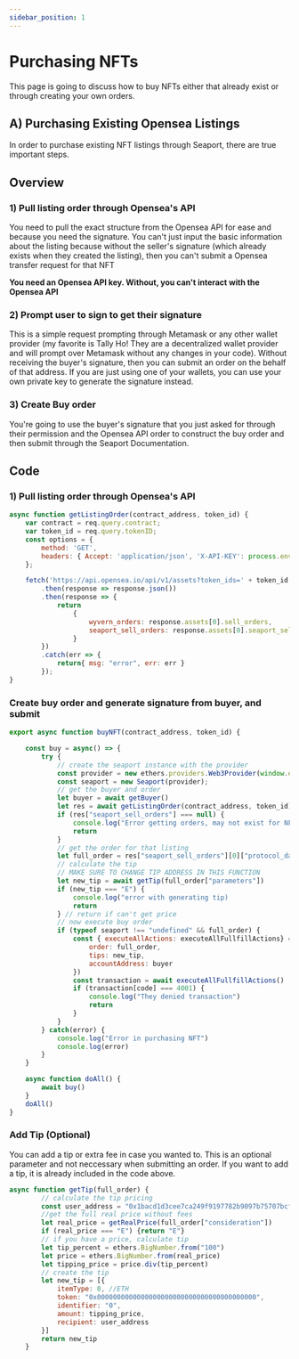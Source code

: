 ```yaml
---
sidebar_position: 1
---
```


# Purchasing NFTs

This page is going to discuss how to buy NFTs either that already exist or through creating your own orders. 

## A) Purchasing Existing Opensea Listings

In order to purchase existing NFT listings through Seaport, there are true important steps.

## Overview

### 1) Pull listing order through **Opensea's API**
You need to pull the exact structure from the Opensea API for ease and because you need the signature. You can't just input the basic information about the listing because without the seller's signature (which already exists when they created the listing), then you can't submit a Opensea transfer request for that NFT 

**You need an Opensea API key. Without, you can't interact with the Opensea API**


### 2) Prompt user to sign to get their signature
This is a simple request prompting through Metamask or any other wallet provider (my favorite is Tally Ho! They are a decentralized wallet provider and will prompt over Metamask without any changes in your code). Without receiving the buyer's signature, then you can submit an order on the behalf of that address. If you are just using one of your wallets, you can use your own private key to generate the signature instead. 

### 3) Create Buy order
You're going to use the buyer's signature that you just asked for through their permission and the Opensea API order to construct the buy order and then submit through the Seaport Documentation.


## Code

### 1) Pull listing order through **Opensea's API**

```jsx title="Retrieve Listing Order Through Opensea's API" 
async function getListingOrder(contract_address, token_id) {
    var contract = req.query.contract;
    var token_id = req.query.tokenID;
    const options = {
        method: 'GET',
        headers: { Accept: 'application/json', 'X-API-KEY': process.env.API_KEY }
    };

    fetch('https://api.opensea.io/api/v1/assets?token_ids=' + token_id + '&order_direction=desc&asset_contract_address=' + contract_address + '&limit=20&include_orders=true', options)
        .then(response => response.json())
        .then(response => {
            return
                {
                    wyvern_orders: response.assets[0].sell_orders,
                    seaport_sell_orders: response.assets[0].seaport_sell_orders
                }
        })
        .catch(err => {
            return{ msg: "error", err: err }
        });
}
```

### Create buy order and generate signature from buyer, and submit

```jsx title="Create and buy"
export async function buyNFT(contract_address, token_id) {

    const buy = async() => {
        try {
            // create the seaport instance with the provider
            const provider = new ethers.providers.Web3Provider(window.ethereum);
            const seaport = new Seaport(provider);
            // get the buyer and order
            let buyer = await getBuyer()
            let res = await getListingOrder(contract_address, token_id)
            if (res["seaport_sell_orders"] === null) {
                console.log("Error getting orders, may not exist for NFT")
                return
            }
            // get the order for that listing
            let full_order = res["seaport_sell_orders"][0]["protocol_data"]
            // calculate the tip
            // MAKE SURE TO CHANGE TIP ADDRESS IN THIS FUNCTION
            let new_tip = await getTip(full_order["parameters"])
            if (new_tip === "E") { 
                console.log("error with generating tip)
                return 
            } // return if can't get price
            // now execute buy order
            if (typeof seaport !== "undefined" && full_order) {
                const { executeAllActions: executeAllFullfillActions} = await seaport.fulfillOrder({
                    order: full_order,
                    tips: new_tip,
                    accountAddress: buyer
                })
                const transaction = await executeAllFullfillActions()
                if (transaction[code] === 4001) {
                    console.log("They denied transaction")
                    return
                }
            }
        } catch(error) {
            console.log("Error in purchasing NFT")
            console.log(error)
        }
    }

    async function doAll() {
        await buy()
    }
    doAll()
}
```

### Add Tip (Optional)
 You can add a tip or extra fee in case you wanted to. This is an optional parameter and not neccessary when submitting an order. If you want to add a tip, it is already included in the code above. 

```jsx title="Add Tip to Buy Order"
async function getTip(full_order) {
        // calculate the tip pricing 
        const user_address = "0x1bacd1d3cee7ca249f9197782b9097b75707bcfb"
        //get the full real price without fees
        let real_price = getRealPrice(full_order["consideration"])
        if (real_price === "E") {return "E"}
        // if you have a price, calculate tip
        let tip_percent = ethers.BigNumber.from("100")
        let price = ethers.BigNumber.from(real_price)
        let tipping_price = price.div(tip_percent)
        // create the tip
        let new_tip = [{
            itemType: 0, //ETH
            token: "0x0000000000000000000000000000000000000000", 
            identifier: "0",
            amount: tipping_price,
            recipient: user_address
        }]
        return new_tip
    }
```